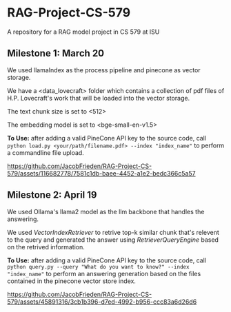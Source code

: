 # RAG-Project-CS-579
A repository for a RAG model project in CS 579 at ISU

## Milestone 1: March 20
We used llamaIndex as the process pipeline and pinecone as vector storage. 

We have a <data_lovecraft> folder which contains a collection of pdf files of H.P. Lovecraft's work that will be loaded into the vector storage.

The text chunk size is set to <512>

The embedding model is set to <bge-small-en-v1.5>

**To Use:** after adding a valid PineCone API key to the source code, call `python load.py <your/path/filename.pdf> --index "index_name"` to perform a commandline file upload.

https://github.com/JacobFrieden/RAG-Project-CS-579/assets/116682778/7581c1db-baee-4452-a1e2-bedc366c5a57

## Milestone 2: April 19
We used Ollama's llama2 model as the llm backbone that handles the answering.

We used *VectorIndexRetriever* to retrive top-k similar chunk that's relevent to the query and generated the answer using *RetrieverQueryEngine* based on the retrived information.

**To Use:** after adding a valid PineCone API key to the source code, call `python query.py --query "What do you want to know?" --index "index_name"` to perform an answering generation based on the files contained in the pinecone vector store index.

https://github.com/JacobFrieden/RAG-Project-CS-579/assets/45891316/3cb1b396-d7ed-4992-b956-ccc83a6d26d6


